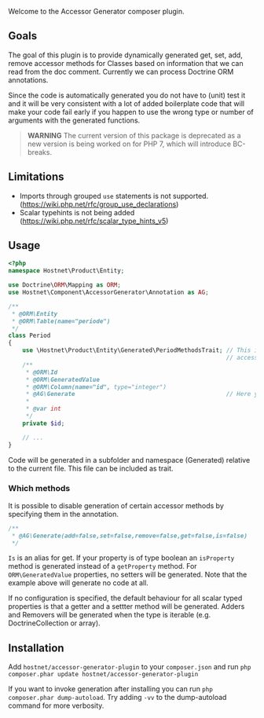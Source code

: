 Welcome to the Accessor Generator composer plugin.

## Goals
The goal of this plugin is to provide dynamically generated get, set, add, remove
accessor methods for Classes based on information that we can read from the doc comment.
Currently we can process Doctrine ORM annotations.

Since the code is automatically generated you do not have to (unit) test it and it
will be very consistent with a lot of added boilerplate code that will make your code
fail early if you happen to use the wrong type or number of arguments with the generated
functions.

> **WARNING** The current version of this package is deprecated as a new
> version is being worked on for PHP 7, which will introduce BC-breaks.

## Limitations

- Imports through grouped `use` statements is not supported. (https://wiki.php.net/rfc/group_use_declarations)
- Scalar typehints is not being added (https://wiki.php.net/rfc/scalar_type_hints_v5)

## Usage

```php
<?php
namespace Hostnet\Product\Entity;

use Doctrine\ORM\Mapping as ORM;
use Hostnet\Component\AccessorGenerator\Annotation as AG;

/**
 * @ORM\Entity
 * @ORM\Table(name="periode")
 */
class Period
{
    use \Hostnet\Product\Entity\Generated\PeriodMethodsTrait; // This is the file that gets generated with the
                                                              // accessor methods inside.
    /**
     * @ORM\Id
     * @ORM\GeneratedValue
     * @ORM\Column(name="id", type="integer")
     * @AG\Generate                                           // Here you ask methods to be generated
     *
     * @var int
     */
    private $id;

    // ...
}
```

Code will be generated in a subfolder and namespace (Generated) relative to the current
file. This file can be included as trait.

### Which methods

It is possible to disable generation of certain accessor methods by specifying them in
the annotation.

```php
/**
 * @AG\Generate(add=false,set=false,remove=false,get=false,is=false)
 */
```

`Is` is an alias for get. If your property is of type boolean an `isProperty` method is
generated instead of a `getProperty` method. For `ORM\GeneratedValue` properties, no
setters will be generated. Note that the example above will generate no code at all.

If no configuration is specified, the default behaviour for all scalar typed properties is
that a getter and a settter method will be generated. Adders and Removers will be generated
when the type is iterable (e.g. DoctrineCollection or array).

## Installation

Add `hostnet/accessor-generator-plugin` to your `composer.json` and run
`php composer.phar update hostnet/accessor-generator-plugin`

If you want to invoke generation after installing you can run `php composer.phar dump-autoload`.
Try adding `-vv` to the dump-autoload command for more verbosity.
